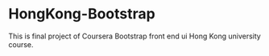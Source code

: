 # HongKong-Bootstrap

This is final project of Coursera Bootstrap front end ui Hong Kong university course.
